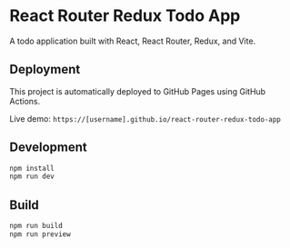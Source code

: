 # React Router Redux Todo App

A todo application built with React, React Router, Redux, and Vite.

## Deployment

This project is automatically deployed to GitHub Pages using GitHub Actions.

Live demo: `https://[username].github.io/react-router-redux-todo-app`

## Development

```bash
npm install
npm run dev
```

## Build

```bash
npm run build
npm run preview
```
